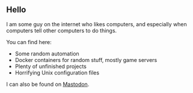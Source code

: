 Hello
-----

I am some guy on the internet who likes computers, and especially when computers tell other computers to do things.

You can find here:

* Some random automation
* Docker containers for random stuff, mostly game servers
* Plenty of unfinished projects
* Horrifying Unix configuration files

I can also be found on <a rel="me" href="https://untrusted.website/@mr_daemon">Mastodon</a>.

<!---
mrdaemon/mrdaemon is a ✨ special ✨ repository because its `README.md` (this file) appears on your GitHub profile.
You can click the Preview link to take a look at your changes.
--->
